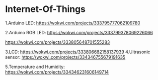 # Internet-Of-Things
1.Arduino LED:
https://wokwi.com/projects/333795777062109780

2.Arduino RGB LED:
https://wokwi.com/projects/333799378069226066

https://wokwi.com/projects/333805648701555283

3.LCD:
https://wokwi.com/projects/333806682158137939
4.Ultrasonic sensor:
https://wokwi.com/projects/334346755679191635

5.Temperature and Humidity:
https://wokwi.com/projects/334346231606149714
